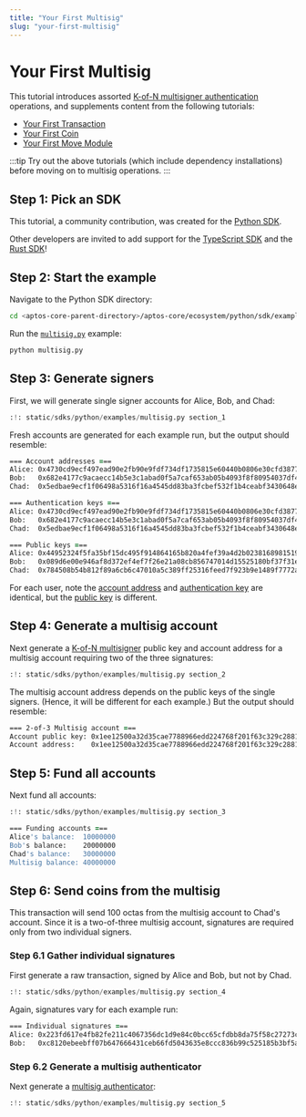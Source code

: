 ```yaml
---
title: "Your First Multisig"
slug: "your-first-multisig"
---
```


# Your First Multisig

This tutorial introduces assorted [K-of-N multisigner authentication](../concepts/accounts.md#multisigner-authentication) operations, and supplements content from the following tutorials:

* [Your First Transaction](./first-transaction.md)
* [Your First Coin](./first-coin.md)
* [Your First Move Module](./first-move-module.md)

:::tip
Try out the above tutorials (which include dependency installations) before moving on to multisig operations.
:::

## Step 1: Pick an SDK

This tutorial, a community contribution, was created for the [Python SDK](../sdks/python-sdk.md).

Other developers are invited to add support for the [TypeScript SDK](../sdks/ts-sdk/index.md) and the [Rust SDK](../sdks/rust-sdk.md)!

## Step 2: Start the example

Navigate to the Python SDK directory:

```zsh
cd <aptos-core-parent-directory>/aptos-core/ecosystem/python/sdk/examples
```

Run the [`multisig.py`](../../../ecosystem/python/sdk/examples/multisig.py) example:

```zsh
python multisig.py
```

## Step 3: Generate signers

First, we will generate single signer accounts for Alice, Bob, and Chad:

```python
:!: static/sdks/python/examples/multisig.py section_1
```

Fresh accounts are generated for each example run, but the output should resemble:

```zsh
=== Account addresses ===
Alice: 0x4730cd9ecf497ead90e2fb90e9fdf734df1735815e60440b0806e30cfd3877aa
Bob:   0x682e4177c9acaecc14b5e3c1abad0f5a7caf653ab05b4093f8f80954037df446
Chad:  0x5edbae9ecf1f06498a5316f16a4545dd83ba3fcbef532f1b4ceabf3430648e76

=== Authentication keys ===
Alice: 0x4730cd9ecf497ead90e2fb90e9fdf734df1735815e60440b0806e30cfd3877aa
Bob:   0x682e4177c9acaecc14b5e3c1abad0f5a7caf653ab05b4093f8f80954037df446
Chad:  0x5edbae9ecf1f06498a5316f16a4545dd83ba3fcbef532f1b4ceabf3430648e76

=== Public keys ===
Alice: 0x44952324f5fa35bf15dc495f914864165b820a4fef39a4d2b0238168981519fe
Bob:   0x089d6e00e946af8d372ef4ef7f26e21a08cb856747014d15525180bf37f31ef5
Chad:  0x784508b54b812f89a6cb6c47010a5c389ff25316feed7f923b9e1489f7772acf
```

For each user, note the [account address](../concepts/accounts.md#account-address) and [authentication key](../concepts/accounts.md#single-signer-authentication) are identical, but the [public key](../concepts/accounts#creating-an-account) is different.

## Step 4: Generate a multisig account

Next generate a [K-of-N multisigner](../concepts/accounts.md#multisigner-authentication) public key and account address for a multisig account requiring two of the three signatures:

```python
:!: static/sdks/python/examples/multisig.py section_2
```

The multisig account address depends on the public keys of the single signers. (Hence, it will be different for each example.) But the output should resemble:

```zsh
=== 2-of-3 Multisig account ===
Account public key: 0x1ee12500a32d35cae7788966edd224768f201f63c329c2881ceed089c113bbc4
Account address:    0x1ee12500a32d35cae7788966edd224768f201f63c329c2881ceed089c113bbc4
```

## Step 5: Fund all accounts

Next fund all accounts:

```python
:!: static/sdks/python/examples/multisig.py section_3
```

```zsh
=== Funding accounts ===
Alice's balance:  10000000
Bob's balance:    20000000
Chad's balance:   30000000
Multisig balance: 40000000
```

## Step 6: Send coins from the multisig

This transaction will send 100 octas from the multisig account to Chad's account.
Since it is a two-of-three multisig account, signatures are required only from two individual signers.

### Step 6.1 Gather individual signatures

First generate a raw transaction, signed by Alice and Bob, but not by Chad.

```python
:!: static/sdks/python/examples/multisig.py section_4
```

Again, signatures vary for each example run:

```zsh
=== Individual signatures ===
Alice: 0x223fd617e4fb82fe211c4067356dc1d9e84c0bcc65cfdbb8da75f58c27273c55e3ed28704cb2bf8cd053ec24ac62ebc0467d3d630622f745618ad9e626c43004
Bob:   0xc8120ebeebff07b647666431ceb66fd5043635e8ccc836b99c525185b3bf5a8293de63068a06c78ce5082e5b1d4894ed0b80f34800cc3272c990d775d641740e
```

### Step 6.2 Generate a multisig authenticator

Next generate a [multisig authenticator](../guides/creating-a-signed-transaction#multisignature-transactions):


```python
:!: static/sdks/python/examples/multisig.py section_5
```
